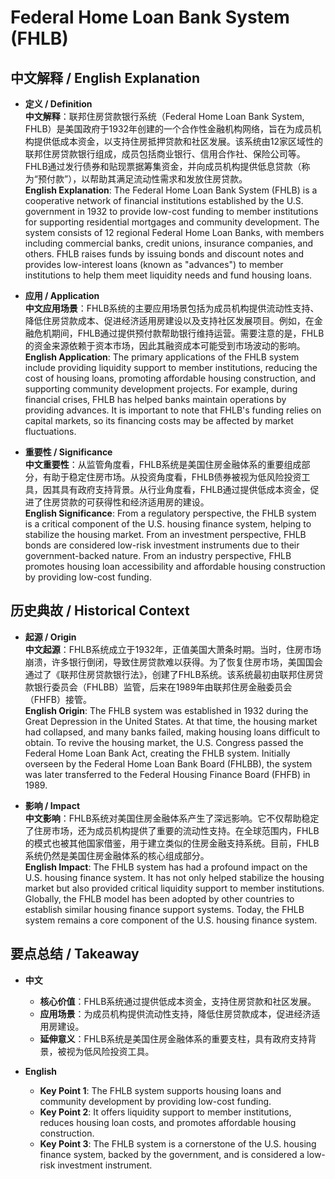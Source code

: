 # Federal Home Loan Bank System (FHLB)

## 中文解释 / English Explanation

* **定义 / Definition**  
  **中文解释**：联邦住房贷款银行系统（Federal Home Loan Bank System, FHLB）是美国政府于1932年创建的一个合作性金融机构网络，旨在为成员机构提供低成本资金，以支持住房抵押贷款和社区发展。该系统由12家区域性的联邦住房贷款银行组成，成员包括商业银行、信用合作社、保险公司等。FHLB通过发行债券和贴现票据筹集资金，并向成员机构提供低息贷款（称为“预付款”），以帮助其满足流动性需求和发放住房贷款。  
  **English Explanation**: The Federal Home Loan Bank System (FHLB) is a cooperative network of financial institutions established by the U.S. government in 1932 to provide low-cost funding to member institutions for supporting residential mortgages and community development. The system consists of 12 regional Federal Home Loan Banks, with members including commercial banks, credit unions, insurance companies, and others. FHLB raises funds by issuing bonds and discount notes and provides low-interest loans (known as "advances") to member institutions to help them meet liquidity needs and fund housing loans.

* **应用 / Application**  
  **中文应用场景**：FHLB系统的主要应用场景包括为成员机构提供流动性支持、降低住房贷款成本、促进经济适用房建设以及支持社区发展项目。例如，在金融危机期间，FHLB通过提供预付款帮助银行维持运营。需要注意的是，FHLB的资金来源依赖于资本市场，因此其融资成本可能受到市场波动的影响。  
  **English Application**: The primary applications of the FHLB system include providing liquidity support to member institutions, reducing the cost of housing loans, promoting affordable housing construction, and supporting community development projects. For example, during financial crises, FHLB has helped banks maintain operations by providing advances. It is important to note that FHLB's funding relies on capital markets, so its financing costs may be affected by market fluctuations.

* **重要性 / Significance**  
  **中文重要性**：从监管角度看，FHLB系统是美国住房金融体系的重要组成部分，有助于稳定住房市场。从投资角度看，FHLB债券被视为低风险投资工具，因其具有政府支持背景。从行业角度看，FHLB通过提供低成本资金，促进了住房贷款的可获得性和经济适用房的建设。  
  **English Significance**: From a regulatory perspective, the FHLB system is a critical component of the U.S. housing finance system, helping to stabilize the housing market. From an investment perspective, FHLB bonds are considered low-risk investment instruments due to their government-backed nature. From an industry perspective, FHLB promotes housing loan accessibility and affordable housing construction by providing low-cost funding.

## 历史典故 / Historical Context

* **起源 / Origin**  
  **中文起源**：FHLB系统成立于1932年，正值美国大萧条时期。当时，住房市场崩溃，许多银行倒闭，导致住房贷款难以获得。为了恢复住房市场，美国国会通过了《联邦住房贷款银行法》，创建了FHLB系统。该系统最初由联邦住房贷款银行委员会（FHLBB）监管，后来在1989年由联邦住房金融委员会（FHFB）接管。  
  **English Origin**: The FHLB system was established in 1932 during the Great Depression in the United States. At that time, the housing market had collapsed, and many banks failed, making housing loans difficult to obtain. To revive the housing market, the U.S. Congress passed the Federal Home Loan Bank Act, creating the FHLB system. Initially overseen by the Federal Home Loan Bank Board (FHLBB), the system was later transferred to the Federal Housing Finance Board (FHFB) in 1989.

* **影响 / Impact**  
  **中文影响**：FHLB系统对美国住房金融体系产生了深远影响。它不仅帮助稳定了住房市场，还为成员机构提供了重要的流动性支持。在全球范围内，FHLB的模式也被其他国家借鉴，用于建立类似的住房金融支持系统。目前，FHLB系统仍然是美国住房金融体系的核心组成部分。  
  **English Impact**: The FHLB system has had a profound impact on the U.S. housing finance system. It has not only helped stabilize the housing market but also provided critical liquidity support to member institutions. Globally, the FHLB model has been adopted by other countries to establish similar housing finance support systems. Today, the FHLB system remains a core component of the U.S. housing finance system.

## 要点总结 / Takeaway

* **中文**  
  - **核心价值**：FHLB系统通过提供低成本资金，支持住房贷款和社区发展。  
  - **应用场景**：为成员机构提供流动性支持，降低住房贷款成本，促进经济适用房建设。  
  - **延伸意义**：FHLB系统是美国住房金融体系的重要支柱，具有政府支持背景，被视为低风险投资工具。

* **English**  
  - **Key Point 1**: The FHLB system supports housing loans and community development by providing low-cost funding.  
  - **Key Point 2**: It offers liquidity support to member institutions, reduces housing loan costs, and promotes affordable housing construction.  
  - **Key Point 3**: The FHLB system is a cornerstone of the U.S. housing finance system, backed by the government, and is considered a low-risk investment instrument.